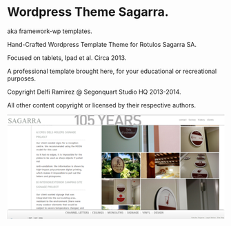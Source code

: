 # Wordpress Theme Sagarra.

aka framework-wp templates.

Hand-Crafted Wordpress Template Theme for Rotulos Sagarra SA.

Focused on tablets, Ipad et al. Circa 2013.

A professional template brought here, for your educational or recreational purposes.

Copyright Delfi Ramirez @ Segonquart Studio HQ 2013-2014.

All other content copyright or licensed by their respective authors.


![](https://github.com/delfiramirez/WP-RotulosSagarra/blob/master/assets/splash.png)
